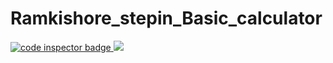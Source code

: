 # Ramkishore_stepin_Basic_calculator


<a href="https://frontend.code-inspector.com/public/user/github/thetalentedramkishore">
   <img src="https://code-inspector.com/public/badge/user/github/thetalentedramkishore?style=light" alt="code inspector badge" />
   <img src="https://www.code-inspector.com/project/27593/score/svg" />
</a>









































